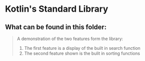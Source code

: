 # Kotlin's Standard Library

## What can be found in this folder:
> A demonstration of the two features form the library:
> 1. The first feature is a display of the built in search function
> 2. The second feature shown is the bulit in sorting functions
